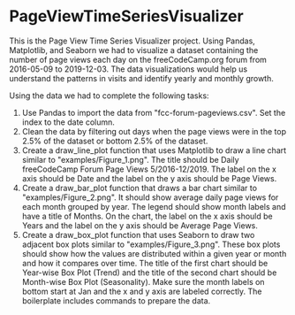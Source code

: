 # PageViewTimeSeriesVisualizer
This is the Page View Time Series Visualizer project. Using Pandas, Matplotlib, and Seaborn we had to visualize a dataset containing the number of page views each day on the freeCodeCamp.org forum from 2016-05-09 to 2019-12-03. The data visualizations would help us understand the patterns in visits and identify yearly and monthly growth.

Using the data we had to complete the following tasks:

1. Use Pandas to import the data from "fcc-forum-pageviews.csv". Set the index to the date column.
2. Clean the data by filtering out days when the page views were in the top 2.5% of the dataset or bottom 2.5% of the dataset.
3. Create a draw_line_plot function that uses Matplotlib to draw a line chart similar to "examples/Figure_1.png". The title should be Daily freeCodeCamp Forum Page Views 5/2016-12/2019. The label on the x axis should be Date and the label on the y axis should be Page Views.
4. Create a draw_bar_plot function that draws a bar chart similar to "examples/Figure_2.png". It should show average daily page views for each month grouped by year. The legend should show month labels and have a title of Months. On the chart, the label on the x axis should be Years and the label on the y axis should be Average Page Views.
5. Create a draw_box_plot function that uses Seaborn to draw two adjacent box plots similar to "examples/Figure_3.png". These box plots should show how the values are distributed within a given year or month and how it compares over time. The title of the first chart should be Year-wise Box Plot (Trend) and the title of the second chart should be Month-wise Box Plot (Seasonality). Make sure the month labels on bottom start at Jan and the x and y axis are labeled correctly. The boilerplate includes commands to prepare the data.
